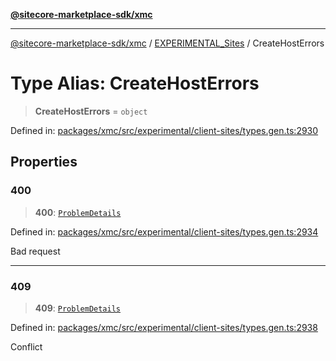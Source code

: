 [**@sitecore-marketplace-sdk/xmc**](../../../../README.md)

***

[@sitecore-marketplace-sdk/xmc](../../../../README.md) / [EXPERIMENTAL\_Sites](../README.md) / CreateHostErrors

# Type Alias: CreateHostErrors

> **CreateHostErrors** = `object`

Defined in: [packages/xmc/src/experimental/client-sites/types.gen.ts:2930](https://github.com/Sitecore/marketplace-sdk/blob/main/packages/xmc/src/experimental/client-sites/types.gen.ts#L2930)

## Properties

### 400

> **400**: [`ProblemDetails`](ProblemDetails.md)

Defined in: [packages/xmc/src/experimental/client-sites/types.gen.ts:2934](https://github.com/Sitecore/marketplace-sdk/blob/main/packages/xmc/src/experimental/client-sites/types.gen.ts#L2934)

Bad request

***

### 409

> **409**: [`ProblemDetails`](ProblemDetails.md)

Defined in: [packages/xmc/src/experimental/client-sites/types.gen.ts:2938](https://github.com/Sitecore/marketplace-sdk/blob/main/packages/xmc/src/experimental/client-sites/types.gen.ts#L2938)

Conflict
